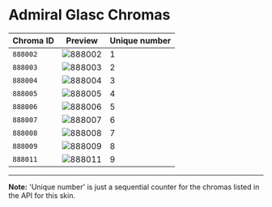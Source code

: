 # Admiral Glasc Chromas

| Chroma ID | Preview | Unique number |
|---|---|---|
| `888002` | ![888002](https://raw.communitydragon.org/latest/plugins/rcp-be-lol-game-data/global/default/v1/champion-chroma-images/888/888002.png) | 1 |
| `888003` | ![888003](https://raw.communitydragon.org/latest/plugins/rcp-be-lol-game-data/global/default/v1/champion-chroma-images/888/888003.png) | 2 |
| `888004` | ![888004](https://raw.communitydragon.org/latest/plugins/rcp-be-lol-game-data/global/default/v1/champion-chroma-images/888/888004.png) | 3 |
| `888005` | ![888005](https://raw.communitydragon.org/latest/plugins/rcp-be-lol-game-data/global/default/v1/champion-chroma-images/888/888005.png) | 4 |
| `888006` | ![888006](https://raw.communitydragon.org/latest/plugins/rcp-be-lol-game-data/global/default/v1/champion-chroma-images/888/888006.png) | 5 |
| `888007` | ![888007](https://raw.communitydragon.org/latest/plugins/rcp-be-lol-game-data/global/default/v1/champion-chroma-images/888/888007.png) | 6 |
| `888008` | ![888008](https://raw.communitydragon.org/latest/plugins/rcp-be-lol-game-data/global/default/v1/champion-chroma-images/888/888008.png) | 7 |
| `888009` | ![888009](https://raw.communitydragon.org/latest/plugins/rcp-be-lol-game-data/global/default/v1/champion-chroma-images/888/888009.png) | 8 |
| `888011` | ![888011](https://raw.communitydragon.org/latest/plugins/rcp-be-lol-game-data/global/default/v1/champion-chroma-images/888/888011.png) | 9 |

---

**Note:** 'Unique number' is just a sequential counter for the chromas listed in the API for this skin.